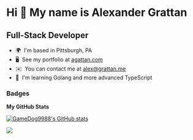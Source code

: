 <!--
**GameDog9988/GameDog9988** is a ✨ _special_ ✨ repository because its `README.md` (this file) appears on your GitHub profile.

Here are some ideas to get you started:

- 🔭 I’m currently working on ...
- 🌱 I’m currently learning ...
- 👯 I’m looking to collaborate on ...
- 🤔 I’m looking for help with ...
- 💬 Ask me about ...
- 📫 How to reach me: ...
- 😄 Pronouns: ...
- ⚡ Fun fact: ...
-->

Hi 👋 My name is Alexander Grattan
==================================

Full-Stack Developer
--------------------

* 🌍  I'm based in Pittsburgh, PA
* 🖥️  See my portfolio at [agattan.com](http://agrattan.com/)
* ✉️  You can contact me at [alex@grattan.me](mailto:alex@grattan.me)
* 🧠  I'm learning Golang and more advanced TypeScript

### Badges

<b>My GitHub Stats</b>

<a href="http://www.github.com/GameDog9988"><img src="https://github-readme-stats.vercel.app/api?username=GameDog9988&show_icons=true&hide=&count_private=true&title_color=0891b2&text_color=ffffff&icon_color=0891b2&bg_color=1c1917&hide_border=true&show_icons=true" alt="GameDog9988's GitHub stats" /></a>

<a href="http://www.github.com/GameDog9988"><img src="https://github-readme-streak-stats.herokuapp.com/?user=GameDog9988&stroke=ffffff&background=1c1917&ring=0891b2&fire=0891b2&currStreakNum=ffffff&currStreakLabel=0891b2&sideNums=ffffff&sideLabels=ffffff&dates=ffffff&hide_border=true" /></a>
